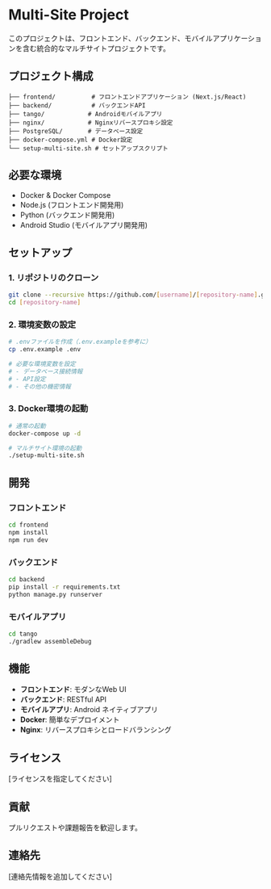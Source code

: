 # Multi-Site Project

このプロジェクトは、フロントエンド、バックエンド、モバイルアプリケーションを含む統合的なマルチサイトプロジェクトです。

## プロジェクト構成

```
├── frontend/          # フロントエンドアプリケーション (Next.js/React)
├── backend/           # バックエンドAPI
├── tango/            # Androidモバイルアプリ
├── nginx/            # Nginxリバースプロキシ設定
├── PostgreSQL/       # データベース設定
├── docker-compose.yml # Docker設定
└── setup-multi-site.sh # セットアップスクリプト
```

## 必要な環境

- Docker & Docker Compose
- Node.js (フロントエンド開発用)
- Python (バックエンド開発用)
- Android Studio (モバイルアプリ開発用)

## セットアップ

### 1. リポジトリのクローン
```bash
git clone --recursive https://github.com/[username]/[repository-name].git
cd [repository-name]
```

### 2. 環境変数の設定
```bash
# .envファイルを作成（.env.exampleを参考に）
cp .env.example .env

# 必要な環境変数を設定
# - データベース接続情報
# - API設定
# - その他の機密情報
```

### 3. Docker環境の起動
```bash
# 通常の起動
docker-compose up -d

# マルチサイト環境の起動
./setup-multi-site.sh
```

## 開発

### フロントエンド
```bash
cd frontend
npm install
npm run dev
```

### バックエンド
```bash
cd backend
pip install -r requirements.txt
python manage.py runserver
```

### モバイルアプリ
```bash
cd tango
./gradlew assembleDebug
```

## 機能

- **フロントエンド**: モダンなWeb UI
- **バックエンド**: RESTful API
- **モバイルアプリ**: Android ネイティブアプリ
- **Docker**: 簡単なデプロイメント
- **Nginx**: リバースプロキシとロードバランシング

## ライセンス

[ライセンスを指定してください]

## 貢献

プルリクエストや課題報告を歓迎します。

## 連絡先

[連絡先情報を追加してください] 